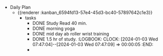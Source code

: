 - Daily Plan
	- {{renderer :kanban_6594fd13-57e4-45d3-bc40-57897642c1e3}}
		- tasks
			- DONE Study Read 40 min.
			- DONE morning yoga
			- DONE mid day ab roller wrist training
			- DONE 1.5 hr of study.
			  :LOGBOOK:
			  CLOCK: [2024-01-03 Wed 07:47:04]--[2024-01-03 Wed 07:47:09] =>  00:00:05
			  :END:
			-